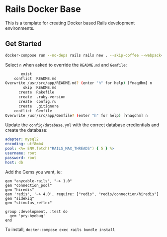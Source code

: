 # Rails Docker Base

This is a template for creating Docker based Rails development environments.

## Get Started

```bash
docker-compose run --no-deps rails rails new . --skip-coffee --webpack=stimulus --database=mysql
```

Select `n` when asked to override the `README.md` and `Gemfile`:

```bash
       exist
    conflict  README.md
Overwrite /usr/src/app/README.md? (enter "h" for help) [Ynaqdhm] n
        skip  README.md
      create  Rakefile
      create  .ruby-version
      create  config.ru
      create  .gitignore
    conflict  Gemfile
Overwrite /usr/src/app/Gemfile? (enter "h" for help) [Ynaqdhm] n
```

Update the `config/database.yml` with the correct database credientials and create the database:

```yml
adapter: mysql2
encoding: utf8mb4
pool: <%= ENV.fetch("RAILS_MAX_THREADS") { 5 } %>
username: root
password: root
host: db
```

Add the Gems you want, ie:

```Gemfile
gem "anycable-rails", "~> 1.0"
gem "connection_pool"
gem "hiredis"
gem 'redis', '~> 4.0', require: ["redis", "redis/connection/hiredis"]
gem "sidekiq"
gem "stimulus_reflex"

group :development, :test do
  gem 'pry-byebug'
end
```

To install, `docker-compose exec rails bundle install`
